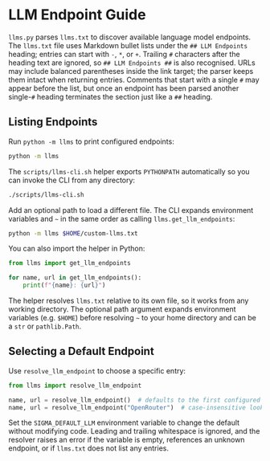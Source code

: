# LLM Endpoint Guide

`llms.py` parses `llms.txt` to discover available language model endpoints.
The `llms.txt` file uses Markdown bullet lists under the `## LLM Endpoints`
heading; entries can start with `-`, `*`, or `+`. Trailing `#` characters after
the heading text are ignored, so `## LLM Endpoints ##` is also recognised.
URLs may include balanced parentheses inside the link target; the parser keeps
them intact when returning entries.
Comments that start with a single `#` may appear before the list, but once an
endpoint has been parsed another single-`#` heading terminates the section just
like a `##` heading.

## Listing Endpoints

Run `python -m llms` to print configured endpoints:

```bash
python -m llms
```

The `scripts/llms-cli.sh` helper exports ``PYTHONPATH`` automatically so you can
invoke the CLI from any directory:

```bash
./scripts/llms-cli.sh
```

Add an optional path to load a different file. The CLI expands environment
variables and ``~`` in the same order as calling ``llms.get_llm_endpoints``:

```bash
python -m llms $HOME/custom-llms.txt
```

You can also import the helper in Python:

```python
from llms import get_llm_endpoints

for name, url in get_llm_endpoints():
    print(f"{name}: {url}")
```

The helper resolves `llms.txt` relative to its own file, so it works from
any working directory. The optional path argument expands environment
variables (e.g. `$HOME`) before resolving `~` to your home directory and can
be a `str` or `pathlib.Path`.

## Selecting a Default Endpoint

Use `resolve_llm_endpoint` to choose a specific entry:

```python
from llms import resolve_llm_endpoint

name, url = resolve_llm_endpoint()  # defaults to the first configured entry
name, url = resolve_llm_endpoint("OpenRouter")  # case-insensitive lookup
```

Set the `SIGMA_DEFAULT_LLM` environment variable to change the default without
modifying code. Leading and trailing whitespace is ignored, and the resolver
raises an error if the variable is empty, references an unknown endpoint, or if
`llms.txt` does not list any entries.
